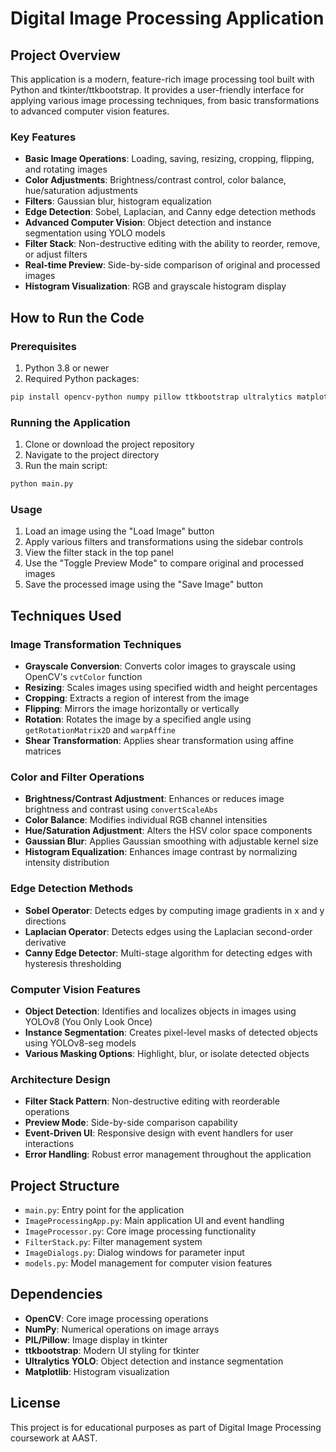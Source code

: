 # Digital Image Processing Application

## Project Overview

This application is a modern, feature-rich image processing tool built with Python and tkinter/ttkbootstrap. It provides a user-friendly interface for applying various image processing techniques, from basic transformations to advanced computer vision features.

### Key Features

- **Basic Image Operations**: Loading, saving, resizing, cropping, flipping, and rotating images
- **Color Adjustments**: Brightness/contrast control, color balance, hue/saturation adjustments
- **Filters**: Gaussian blur, histogram equalization
- **Edge Detection**: Sobel, Laplacian, and Canny edge detection methods
- **Advanced Computer Vision**: Object detection and instance segmentation using YOLO models
- **Filter Stack**: Non-destructive editing with the ability to reorder, remove, or adjust filters
- **Real-time Preview**: Side-by-side comparison of original and processed images
- **Histogram Visualization**: RGB and grayscale histogram display

## How to Run the Code

### Prerequisites

1. Python 3.8 or newer
2. Required Python packages:

```bash
pip install opencv-python numpy pillow ttkbootstrap ultralytics matplotlib
```

### Running the Application

1. Clone or download the project repository
2. Navigate to the project directory
3. Run the main script:

```bash
python main.py
```

### Usage

1. Load an image using the "Load Image" button
2. Apply various filters and transformations using the sidebar controls
3. View the filter stack in the top panel
4. Use the "Toggle Preview Mode" to compare original and processed images
5. Save the processed image using the "Save Image" button

## Techniques Used

### Image Transformation Techniques

- **Grayscale Conversion**: Converts color images to grayscale using OpenCV's `cvtColor` function
- **Resizing**: Scales images using specified width and height percentages
- **Cropping**: Extracts a region of interest from the image
- **Flipping**: Mirrors the image horizontally or vertically
- **Rotation**: Rotates the image by a specified angle using `getRotationMatrix2D` and `warpAffine`
- **Shear Transformation**: Applies shear transformation using affine matrices

### Color and Filter Operations

- **Brightness/Contrast Adjustment**: Enhances or reduces image brightness and contrast using `convertScaleAbs`
- **Color Balance**: Modifies individual RGB channel intensities
- **Hue/Saturation Adjustment**: Alters the HSV color space components
- **Gaussian Blur**: Applies Gaussian smoothing with adjustable kernel size
- **Histogram Equalization**: Enhances image contrast by normalizing intensity distribution

### Edge Detection Methods

- **Sobel Operator**: Detects edges by computing image gradients in x and y directions
- **Laplacian Operator**: Detects edges using the Laplacian second-order derivative
- **Canny Edge Detector**: Multi-stage algorithm for detecting edges with hysteresis thresholding

### Computer Vision Features

- **Object Detection**: Identifies and localizes objects in images using YOLOv8 (You Only Look Once)
- **Instance Segmentation**: Creates pixel-level masks of detected objects using YOLOv8-seg models
- **Various Masking Options**: Highlight, blur, or isolate detected objects

### Architecture Design

- **Filter Stack Pattern**: Non-destructive editing with reorderable operations
- **Preview Mode**: Side-by-side comparison capability
- **Event-Driven UI**: Responsive design with event handlers for user interactions
- **Error Handling**: Robust error management throughout the application

## Project Structure

- `main.py`: Entry point for the application
- `ImageProcessingApp.py`: Main application UI and event handling
- `ImageProcessor.py`: Core image processing functionality
- `FilterStack.py`: Filter management system
- `ImageDialogs.py`: Dialog windows for parameter input
- `models.py`: Model management for computer vision features

## Dependencies

- **OpenCV**: Core image processing operations
- **NumPy**: Numerical operations on image arrays
- **PIL/Pillow**: Image display in tkinter
- **ttkbootstrap**: Modern UI styling for tkinter
- **Ultralytics YOLO**: Object detection and instance segmentation
- **Matplotlib**: Histogram visualization

## License

This project is for educational purposes as part of Digital Image Processing coursework at AAST.